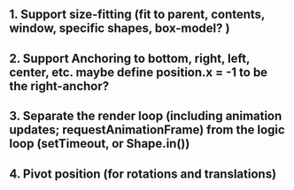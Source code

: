 ##
## 1. Support size-fitting (fit to parent, contents, window, specific shapes, box-model? )
## 2. Support Anchoring to bottom, right, left, center, etc. maybe define position.x = -1 to be the right-anchor?
## 3. Separate the render loop (including animation updates; requestAnimationFrame) from the logic loop (setTimeout, or Shape.in())
## 4. Pivot position (for rotations and translations)